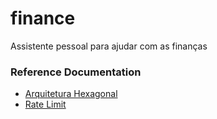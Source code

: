 # finance
Assistente pessoal para ajudar com as  finanças

### Reference Documentation

* [Arquitetura Hexagonal](https://engsoftmoderna.info/artigos/arquitetura-hexagonal.html)
* [Rate Limit](https://deviniciative.wordpress.com/2021/11/25/hands-on-aplicando-rate-limit-em-api-usando-algoritmo-de-token-bucket/)
